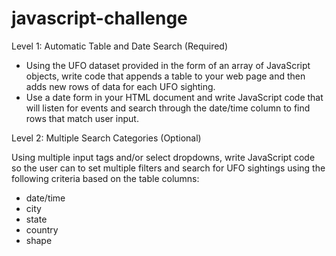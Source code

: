 # javascript-challenge
Level 1: Automatic Table and Date Search (Required)
- Using the UFO dataset provided in the form of an array of JavaScript objects, write code that appends a table to your web page and then adds new rows of data for each UFO sighting.
- Use a date form in your HTML document and write JavaScript code that will listen for events and search through the date/time column to find rows that match user input.

Level 2: Multiple Search Categories (Optional)

Using multiple input tags and/or select dropdowns, write JavaScript code so the user can to set multiple filters and search for UFO sightings using the following criteria based on the table columns:
- date/time
- city
- state
- country
- shape